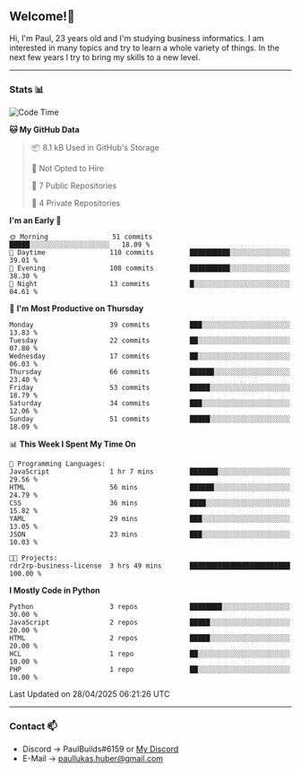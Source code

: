 ## Welcome!👋

Hi, I'm Paul, 23 years old and I'm studying business informatics. I am interested in many topics and try to learn a whole variety of things. In the next few years I try to bring my skills to a new level.

---
### Stats 📊

<!--START_SECTION:waka-->
![Code Time](http://img.shields.io/badge/Code%20Time-119%20hrs%2059%20mins-blue)

**🐱 My GitHub Data** 

> 📦 8.1 kB Used in GitHub's Storage 
 > 
> 🚫 Not Opted to Hire
 > 
> 📜 7 Public Repositories 
 > 
> 🔑 4 Private Repositories 
 > 
**I'm an Early 🐤** 

```text
🌞 Morning                51 commits          █████░░░░░░░░░░░░░░░░░░░░   18.09 % 
🌆 Daytime                110 commits         ██████████░░░░░░░░░░░░░░░   39.01 % 
🌃 Evening                108 commits         ██████████░░░░░░░░░░░░░░░   38.30 % 
🌙 Night                  13 commits          █░░░░░░░░░░░░░░░░░░░░░░░░   04.61 % 
```
📅 **I'm Most Productive on Thursday** 

```text
Monday                   39 commits          ███░░░░░░░░░░░░░░░░░░░░░░   13.83 % 
Tuesday                  22 commits          ██░░░░░░░░░░░░░░░░░░░░░░░   07.80 % 
Wednesday                17 commits          ██░░░░░░░░░░░░░░░░░░░░░░░   06.03 % 
Thursday                 66 commits          ██████░░░░░░░░░░░░░░░░░░░   23.40 % 
Friday                   53 commits          █████░░░░░░░░░░░░░░░░░░░░   18.79 % 
Saturday                 34 commits          ███░░░░░░░░░░░░░░░░░░░░░░   12.06 % 
Sunday                   51 commits          █████░░░░░░░░░░░░░░░░░░░░   18.09 % 
```


📊 **This Week I Spent My Time On** 

```text
💬 Programming Languages: 
JavaScript               1 hr 7 mins         ███████░░░░░░░░░░░░░░░░░░   29.56 % 
HTML                     56 mins             ██████░░░░░░░░░░░░░░░░░░░   24.79 % 
CSS                      36 mins             ████░░░░░░░░░░░░░░░░░░░░░   15.82 % 
YAML                     29 mins             ███░░░░░░░░░░░░░░░░░░░░░░   13.05 % 
JSON                     23 mins             ███░░░░░░░░░░░░░░░░░░░░░░   10.03 % 

🐱‍💻 Projects: 
rdr2rp-business-license  3 hrs 49 mins       █████████████████████████   100.00 % 
```

**I Mostly Code in Python** 

```text
Python                   3 repos             ████████░░░░░░░░░░░░░░░░░   30.00 % 
JavaScript               2 repos             █████░░░░░░░░░░░░░░░░░░░░   20.00 % 
HTML                     2 repos             █████░░░░░░░░░░░░░░░░░░░░   20.00 % 
HCL                      1 repo              ██░░░░░░░░░░░░░░░░░░░░░░░   10.00 % 
PHP                      1 repo              ██░░░░░░░░░░░░░░░░░░░░░░░   10.00 % 
```




 Last Updated on 28/04/2025 06:21:26 UTC
<!--END_SECTION:waka-->

---
### Contact 📫

* Discord -> PaulBuilds#6159 or [My Discord](https://discord.gg/7kq6UnB)
* E-Mail -> paullukas.huber@gmail.com
